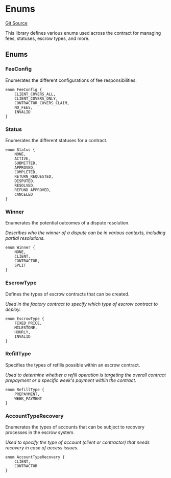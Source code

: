 # Enums
[Git Source](https://github.com/midcontract/contracts/blob/c3bacfc361af14f108b5e0e6edb2b6ddbd5e9ee6/src/common/Enums.sol)

This library defines various enums used across the contract for managing fees, statuses, escrow types, and more.


## Enums
### FeeConfig
Enumerates the different configurations of fee responsibilities.


```solidity
enum FeeConfig {
    CLIENT_COVERS_ALL,
    CLIENT_COVERS_ONLY,
    CONTRACTOR_COVERS_CLAIM,
    NO_FEES,
    INVALID
}
```

### Status
Enumerates the different statuses for a contract.


```solidity
enum Status {
    NONE,
    ACTIVE,
    SUBMITTED,
    APPROVED,
    COMPLETED,
    RETURN_REQUESTED,
    DISPUTED,
    RESOLVED,
    REFUND_APPROVED,
    CANCELED
}
```

### Winner
Enumerates the potential outcomes of a dispute resolution.

*Describes who the winner of a dispute can be in various contexts, including partial resolutions.*


```solidity
enum Winner {
    NONE,
    CLIENT,
    CONTRACTOR,
    SPLIT
}
```

### EscrowType
Defines the types of escrow contracts that can be created.

*Used in the factory contract to specify which type of escrow contract to deploy.*


```solidity
enum EscrowType {
    FIXED_PRICE,
    MILESTONE,
    HOURLY,
    INVALID
}
```

### RefillType
Specifies the types of refills possible within an escrow contract.

*Used to determine whether a refill operation is targeting the overall contract prepayment or a specific week's payment within the contract.*


```solidity
enum RefillType {
    PREPAYMENT,
    WEEK_PAYMENT
}
```

### AccountTypeRecovery
Enumerates the types of accounts that can be subject to recovery processes in the escrow system.

*Used to specify the type of account (client or contractor) that needs recovery in case of access issues.*


```solidity
enum AccountTypeRecovery {
    CLIENT,
    CONTRACTOR
}
```


